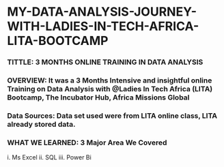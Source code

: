 # MY-DATA-ANALYSIS-JOURNEY-WITH-LADIES-IN-TECH-AFRICA-LITA-BOOTCAMP

### TITTLE: 3 MONTHS ONLINE TRAINING IN DATA ANALYSIS

### OVERVIEW: It was a 3 Months Intensive and insightful online Training on Data Analysis with @Ladies In Tech Africa (LITA) Bootcamp, The Incubator Hub, Africa Missions Global

### Data Sources: Data set used were from LITA online class, LITA already stored data.

### WHAT WE LEARNED: 3 Major Area We Covered
i.  Ms Excel
ii. SQL
iii. Power Bi
